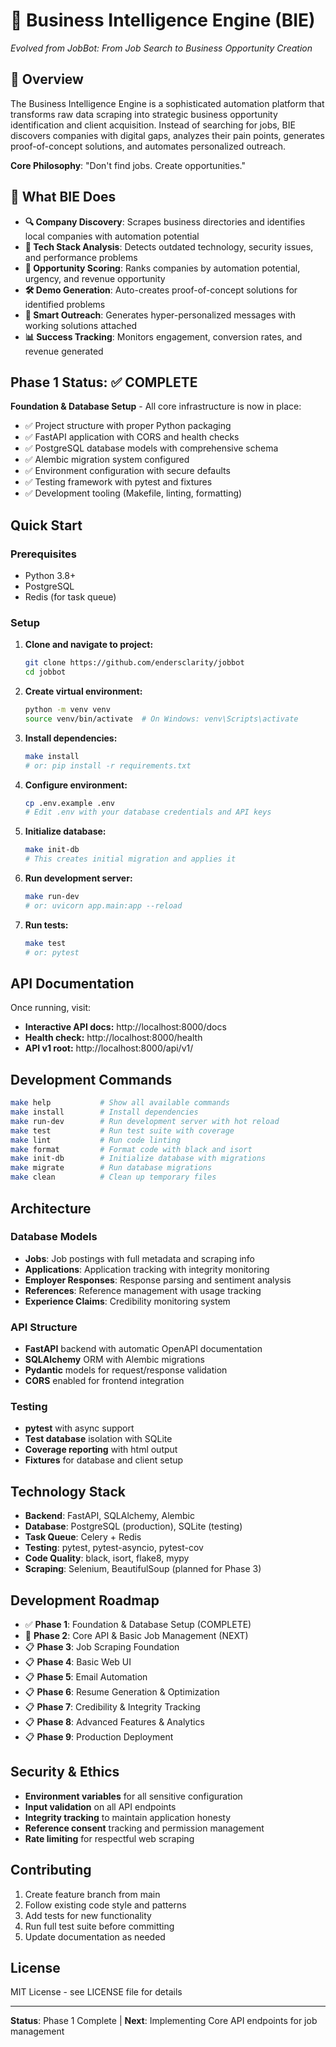 # 🧠 Business Intelligence Engine (BIE)
*Evolved from JobBot: From Job Search to Business Opportunity Creation*

## 🎯 Overview

The Business Intelligence Engine is a sophisticated automation platform that transforms raw data scraping into strategic business opportunity identification and client acquisition. Instead of searching for jobs, BIE discovers companies with digital gaps, analyzes their pain points, generates proof-of-concept solutions, and automates personalized outreach.

**Core Philosophy**: "Don't find jobs. Create opportunities."

## 🚀 What BIE Does

- **🔍 Company Discovery**: Scrapes business directories and identifies local companies with automation potential
- **🧠 Tech Stack Analysis**: Detects outdated technology, security issues, and performance problems  
- **🎯 Opportunity Scoring**: Ranks companies by automation potential, urgency, and revenue opportunity
- **🛠️ Demo Generation**: Auto-creates proof-of-concept solutions for identified problems
- **📨 Smart Outreach**: Generates hyper-personalized messages with working solutions attached
- **📊 Success Tracking**: Monitors engagement, conversion rates, and revenue generated

## Phase 1 Status: ✅ COMPLETE

**Foundation & Database Setup** - All core infrastructure is now in place:

- ✅ Project structure with proper Python packaging
- ✅ FastAPI application with CORS and health checks  
- ✅ PostgreSQL database models with comprehensive schema
- ✅ Alembic migration system configured
- ✅ Environment configuration with secure defaults
- ✅ Testing framework with pytest and fixtures
- ✅ Development tooling (Makefile, linting, formatting)

## Quick Start

### Prerequisites
- Python 3.8+
- PostgreSQL
- Redis (for task queue)

### Setup

1. **Clone and navigate to project:**
   ```bash
   git clone https://github.com/endersclarity/jobbot
   cd jobbot
   ```

2. **Create virtual environment:**
   ```bash
   python -m venv venv
   source venv/bin/activate  # On Windows: venv\Scripts\activate
   ```

3. **Install dependencies:**
   ```bash
   make install
   # or: pip install -r requirements.txt
   ```

4. **Configure environment:**
   ```bash
   cp .env.example .env
   # Edit .env with your database credentials and API keys
   ```

5. **Initialize database:**
   ```bash
   make init-db
   # This creates initial migration and applies it
   ```

6. **Run development server:**
   ```bash
   make run-dev
   # or: uvicorn app.main:app --reload
   ```

7. **Run tests:**
   ```bash
   make test
   # or: pytest
   ```

## API Documentation

Once running, visit:
- **Interactive API docs:** http://localhost:8000/docs
- **Health check:** http://localhost:8000/health
- **API v1 root:** http://localhost:8000/api/v1/

## Development Commands

```bash
make help           # Show all available commands
make install        # Install dependencies
make run-dev        # Run development server with hot reload
make test           # Run test suite with coverage
make lint           # Run code linting
make format         # Format code with black and isort
make init-db        # Initialize database with migrations
make migrate        # Run database migrations
make clean          # Clean up temporary files
```

## Architecture

### Database Models
- **Jobs**: Job postings with full metadata and scraping info
- **Applications**: Application tracking with integrity monitoring
- **Employer Responses**: Response parsing and sentiment analysis
- **References**: Reference management with usage tracking
- **Experience Claims**: Credibility monitoring system

### API Structure
- **FastAPI** backend with automatic OpenAPI documentation
- **SQLAlchemy** ORM with Alembic migrations
- **Pydantic** models for request/response validation
- **CORS** enabled for frontend integration

### Testing
- **pytest** with async support
- **Test database** isolation with SQLite
- **Coverage reporting** with html output
- **Fixtures** for database and client setup

## Technology Stack

- **Backend**: FastAPI, SQLAlchemy, Alembic
- **Database**: PostgreSQL (production), SQLite (testing)
- **Task Queue**: Celery + Redis
- **Testing**: pytest, pytest-asyncio, pytest-cov
- **Code Quality**: black, isort, flake8, mypy
- **Scraping**: Selenium, BeautifulSoup (planned for Phase 3)

## Development Roadmap

- ✅ **Phase 1**: Foundation & Database Setup (COMPLETE)
- 🚧 **Phase 2**: Core API & Basic Job Management (NEXT)
- 📋 **Phase 3**: Job Scraping Foundation
- 📋 **Phase 4**: Basic Web UI
- 📋 **Phase 5**: Email Automation
- 📋 **Phase 6**: Resume Generation & Optimization
- 📋 **Phase 7**: Credibility & Integrity Tracking
- 📋 **Phase 8**: Advanced Features & Analytics
- 📋 **Phase 9**: Production Deployment

## Security & Ethics

- **Environment variables** for all sensitive configuration
- **Input validation** on all API endpoints
- **Integrity tracking** to maintain application honesty
- **Reference consent** tracking and permission management
- **Rate limiting** for respectful web scraping

## Contributing

1. Create feature branch from main
2. Follow existing code style and patterns
3. Add tests for new functionality
4. Run full test suite before committing
5. Update documentation as needed

## License

MIT License - see LICENSE file for details

---

**Status**: Phase 1 Complete | **Next**: Implementing Core API endpoints for job management